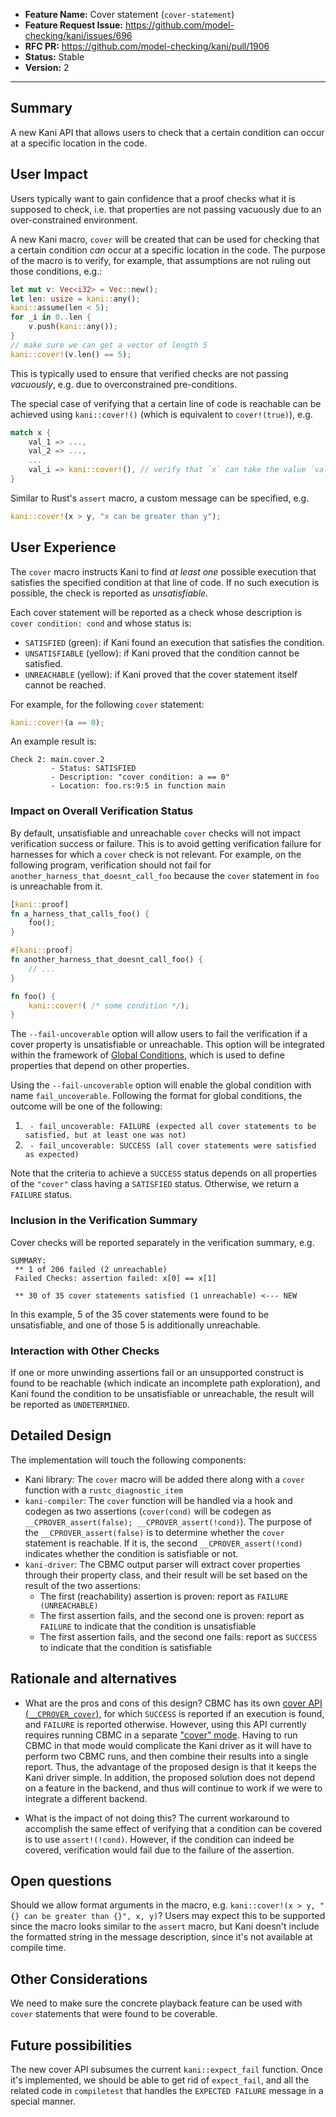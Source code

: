 - **Feature Name:** Cover statement (`cover-statement`)
- **Feature Request Issue:** <https://github.com/model-checking/kani/issues/696>
- **RFC PR:** <https://github.com/model-checking/kani/pull/1906>
- **Status:** Stable
- **Version:** 2

-------------------

## Summary

A new Kani API that allows users to check that a certain condition can occur at a specific location in the code.

## User Impact

Users typically want to gain confidence that a proof checks what it is supposed to check, i.e. that properties are not passing vacuously due to an over-constrained environment.

A new Kani macro, `cover` will be created that can be used for checking that a certain condition _can_ occur at a specific location in the code.
The purpose of the macro is to verify, for example, that assumptions are not ruling out those conditions, e.g.:
```rust
let mut v: Vec<i32> = Vec::new();
let len: usize = kani::any();
kani::assume(len < 5);
for _i in 0..len {
    v.push(kani::any());
}
// make sure we can get a vector of length 5
kani::cover!(v.len() == 5);
```
This is typically used to ensure that verified checks are not passing _vacuously_, e.g. due to overconstrained pre-conditions.

The special case of verifying that a certain line of code is reachable can be achieved using `kani::cover!()` (which is equivalent to `cover!(true)`), e.g.
```rust
match x {
    val_1 => ...,
    val_2 => ...,
    ...
    val_i => kani::cover!(), // verify that `x` can take the value `val_i`
}
```

Similar to Rust's `assert` macro, a custom message can be specified, e.g.
```rust
kani::cover!(x > y, "x can be greater than y");
```

## User Experience

The `cover` macro instructs Kani to find _at least one_ possible execution that satisfies the specified condition at that line of code.  If no such execution is possible, the check is reported as *unsatisfiable*.

Each cover statement will be reported as a check whose description is `cover condition: cond` and whose status is:
- `SATISFIED` (green): if Kani found an execution that satisfies the condition.
- `UNSATISFIABLE` (yellow): if Kani proved that the condition cannot be satisfied.
- `UNREACHABLE` (yellow): if Kani proved that the cover statement itself cannot be reached.

For example, for the following `cover` statement:
```rust
kani::cover!(a == 0);
```
An example result is:
```
Check 2: main.cover.2
         - Status: SATISFIED
         - Description: "cover condition: a == 0"
         - Location: foo.rs:9:5 in function main
```

### Impact on Overall Verification Status

By default, unsatisfiable and unreachable `cover` checks will not impact verification success or failure.
This is to avoid getting verification failure for harnesses for which a `cover` check is not relevant.
For example, on the following program, verification should not fail for `another_harness_that_doesnt_call_foo` because the `cover` statement in `foo` is unreachable from it.
```rust
[kani::proof]
fn a_harness_that_calls_foo() {
    foo();
}

#[kani::proof]
fn another_harness_that_doesnt_call_foo() {
    // ...
}

fn foo() {
    kani::cover!( /* some condition */);
}
```

The `--fail-uncoverable` option will allow users to fail the verification if a cover property is unsatisfiable or unreachable.
This option will be integrated within the framework of [Global Conditions](https://model-checking.github.io/kani/rfc/rfcs/0007-global-conditions.html), which is used to define properties that depend on other properties.

Using the `--fail-uncoverable` option will enable the global condition with name `fail_uncoverable`.
Following the format for global conditions, the outcome will be one of the following:
 1. `` - fail_uncoverable: FAILURE (expected all cover statements to be satisfied, but at least one was not)``
 2. `` - fail_uncoverable: SUCCESS (all cover statements were satisfied as expected)``

Note that the criteria to achieve a `SUCCESS` status depends on all properties of the `"cover"` class having a `SATISFIED` status.
Otherwise, we return a `FAILURE` status.

### Inclusion in the Verification Summary

Cover checks will be reported separately in the verification summary, e.g.
```
SUMMARY:
 ** 1 of 206 failed (2 unreachable)
 Failed Checks: assertion failed: x[0] == x[1]

 ** 30 of 35 cover statements satisfied (1 unreachable) <--- NEW
 ```
In this example, 5 of the 35 cover statements were found to be unsatisfiable, and one of those 5 is additionally unreachable.
### Interaction with Other Checks

If one or more unwinding assertions fail or an unsupported construct is found to be reachable (which indicate an incomplete path exploration), and Kani found the condition to be unsatisfiable or unreachable, the result will be reported as `UNDETERMINED`.

## Detailed Design

The implementation will touch the following components:
- Kani library: The `cover` macro will be added there along with a `cover` function with a `rustc_diagnostic_item`
- `kani-compiler`: The `cover` function will be handled via a hook and codegen as two assertions (`cover(cond)` will be codegen as `__CPROVER_assert(false); __CPROVER_assert(!cond)`).
The purpose of the `__CPROVER_assert(false)` is to determine whether the `cover` statement is reachable.
If it is, the second `__CPROVER_assert(!cond)` indicates whether the condition is satisfiable or not.
- `kani-driver`: The CBMC output parser will extract cover properties through their property class, and their result will be set based on the result of the two assertions:
  - The first (reachability) assertion is proven: report as `FAILURE (UNREACHABLE)`
  - The first assertion fails, and the second one is proven: report as `FAILURE` to indicate that the condition is unsatisfiable
  - The first assertion fails, and the second one fails: report as `SUCCESS` to indicate that the condition is satisfiable

## Rationale and alternatives

- What are the pros and cons of this design?
CBMC has its own [cover API (`__CPROVER_cover`)](https://diffblue.github.io/cbmc//cprover__builtin__headers_8h.html#a44f072b21e93cb0f72adcccc9005f307), for which `SUCCESS` is reported if an execution is found, and `FAILURE` is reported otherwise.
However, using this API currently requires running CBMC in a separate ["cover" mode](https://github.com/diffblue/cbmc/issues/6613).
Having to run CBMC in that mode would complicate the Kani driver as it will have to perform two CBMC runs, and then combine their results into a single report.
Thus, the advantage of the proposed design is that it keeps the Kani driver simple.
In addition, the proposed solution does not depend on a feature in the backend, and thus will continue to work if we were to integrate a different backend.

- What is the impact of not doing this?
The current workaround to accomplish the same effect of verifying that a condition can be covered is to use `assert!(!cond)`.
However, if the condition can indeed be covered, verification would fail due to the failure of the assertion.

## Open questions

Should we allow format arguments in the macro, e.g. `kani::cover!(x > y, "{} can be greater than {}", x, y)`?
Users may expect this to be supported since the macro looks similar to the `assert` macro, but Kani doesn't include the formatted string in the message description, since it's not available at compile time.

## Other Considerations

We need to make sure the concrete playback feature can be used with `cover` statements that were found to be coverable.

## Future possibilities

The new cover API subsumes the current `kani::expect_fail` function.
Once it's implemented, we should be able to get rid of `expect_fail`, and all the related code in `compiletest` that handles the `EXPECTED FAILURE` message in a special manner.
